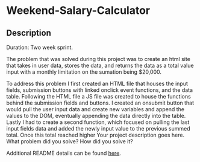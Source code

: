# Weekend-Salary-Calculator

## Description

Duration: Two week sprint.

The problem that was solved during this project was to create an html site that takes in user data, stores the data, and returns the data as a total value input with a monthly limitation on the sumation being $20,000. 

To address this problem I first created an HTML file that houses the input fields, submission buttons with linked onclick event functions, and the data table. Following the HTML file a JS file was created to house the functions behind the submission fields and buttons. I created an onsubmit button that would pull the user input data and create new variables and append the values to the DOM, eventually appending the data directly into the table. Lastly I had to create a second function, which focused on pulling the last input fields data and added the newly input value to the previous summed total. Once this total reached higher 
Your project description goes here. What problem did you solve? How did you solve it?

Additional README details can be found [here](https://github.com/PrimeAcademy/readme-template/blob/master/README.md).
